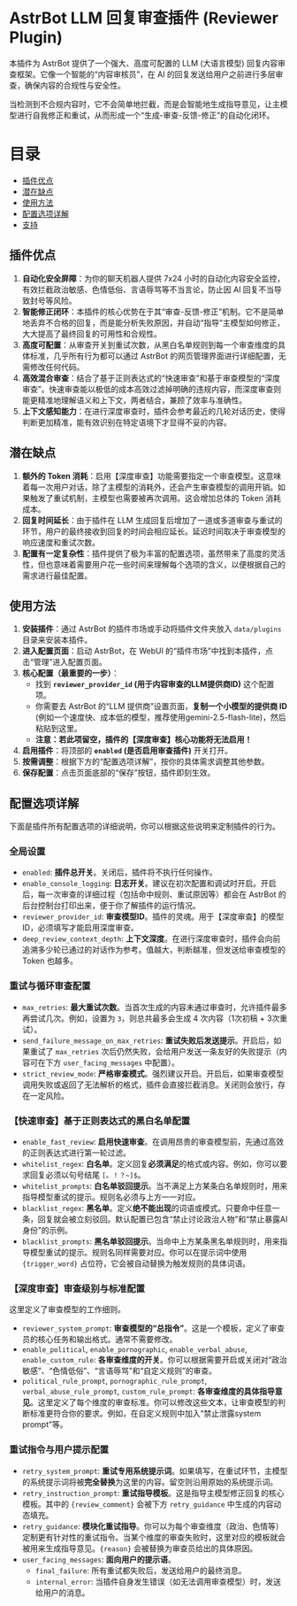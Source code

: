 # AstrBot LLM 回复审查插件 (Reviewer Plugin)

本插件为 AstrBot 提供了一个强大、高度可配置的 LLM (大语言模型) 回复内容审查框架。它像一个智能的“内容审核员”，在 AI 的回复发送给用户之前进行多层审查，确保内容的合规性与安全性。

当检测到不合规内容时，它不会简单地拦截，而是会智能地生成指导意见，让主模型进行自我修正和重试，从而形成一个“生成-审查-反馈-修正”的自动化闭环。

# 目录
- [插件优点](#插件优点)
- [潜在缺点](#潜在缺点)
- [使用方法](#使用方法)
- [配置选项详解](#配置选项详解)
- [支持](#支持)

## 插件优点

1.  **自动化安全屏障**：为你的聊天机器人提供 7x24 小时的自动化内容安全监控，有效拦截政治敏感、色情低俗、言语辱骂等不当言论，防止因 AI 回复不当导致封号等风险。
2.  **智能修正闭环**：本插件的核心优势在于其“审查-反馈-修正”机制。它不是简单地丢弃不合格的回复，而是能分析失败原因，并自动“指导”主模型如何修正，大大提高了最终回复的可用性和合规性。
3.  **高度可配置**：从审查开关到重试次数，从黑白名单规则到每一个审查维度的具体标准，几乎所有行为都可以通过 AstrBot 的网页管理界面进行详细配置，无需修改任何代码。
4.  **高效混合审查**：结合了基于正则表达式的“快速审查”和基于审查模型的“深度审查”。快速审查能以极低的成本高效过滤掉明确的违规内容，而深度审查则能更精准地理解语义和上下文，两者结合，兼顾了效率与准确性。
5.  **上下文感知能力**：在进行深度审查时，插件会参考最近的几轮对话历史，使得判断更加精准，能有效识别在特定语境下才显得不妥的内容。

## 潜在缺点

1.  **额外的 Token 消耗**：启用【深度审查】功能需要指定一个审查模型。这意味着每一次用户对话，除了主模型的消耗外，还会产生审查模型的调用开销。如果触发了重试机制，主模型也需要被再次调用。这会增加总体的 Token 消耗成本。
2.  **回复时间延长**：由于插件在 LLM 生成回复后增加了一道或多道审查与重试的环节，用户的最终接收到回复的时间会相应延长。延迟时间取决于审查模型的响应速度和重试次数。
3.  **配置有一定复杂性**：插件提供了极为丰富的配置选项，虽然带来了高度的灵活性，但也意味着需要用户花一些时间来理解每个选项的含义，以便根据自己的需求进行最佳配置。

## 使用方法

1.  **安装插件**：通过 AstrBot 的插件市场或手动将插件文件夹放入 `data/plugins` 目录来安装本插件。
2.  **进入配置页面**：启动 AstrBot，在 WebUI 的“插件市场”中找到本插件，点击“管理”进入配置页面。
3.  **核心配置（最重要的一步）**：
    *   找到 **`reviewer_provider_id` (用于内容审查的LLM提供商ID)** 这个配置项。
    *   你需要去 AstrBot 的“LLM 提供商”设置页面，**复制一个小模型的提供商 ID** (例如一个速度快、成本低的模型，推荐使用gemini-2.5-flash-lite)，然后粘贴到这里。
    *   **注意：若此项留空，插件的【深度审查】核心功能将无法启用！**
4.  **启用插件**：将顶部的 **`enabled` (是否启用审查插件)** 开关打开。
5.  **按需调整**：根据下方的“配置选项详解”，按你的具体需求调整其他参数。
6.  **保存配置**：点击页面底部的“保存”按钮，插件即刻生效。

## 配置选项详解

下面是插件所有配置选项的详细说明，你可以根据这些说明来定制插件的行为。

### 全局设置
*   `enabled`: **插件总开关**。关闭后，插件将不执行任何操作。
*   `enable_console_logging`: **日志开关**。建议在初次配置和调试时开启。开启后，每一次审查的详细过程（包括命中规则、重试原因等）都会在 AstrBot 的后台控制台打印出来，便于你了解插件的运行情况。
*   `reviewer_provider_id`: **审查模型ID**。插件的灵魂。用于【深度审查】的模型ID，必须填写才能启用深度审查。
*   `deep_review_context_depth`: **上下文深度**。在进行深度审查时，插件会向前追溯多少轮已通过的对话作为参考。值越大，判断越准，但发送给审查模型的 Token 也越多。

### 重试与循环审查配置
*   `max_retries`: **最大重试次数**。当首次生成的内容未通过审查时，允许插件最多再尝试几次。例如，设置为 `3`，则总共最多会生成 4 次内容（1次初稿 + 3次重试）。
*   `send_failure_message_on_max_retries`: **重试失败后发送提示**。开启后，如果重试了 `max_retries` 次后仍然失败，会给用户发送一条友好的失败提示（内容可在下方 `user_facing_messages` 中配置）。
*   `strict_review_mode`: **严格审查模式**。强烈建议开启。开启后，如果审查模型调用失败或返回了无法解析的格式，插件会直接拦截消息。关闭则会放行，存在一定风险。

### 【快速审查】基于正则表达式的黑白名单配置
*   `enable_fast_review`: **启用快速审查**。在调用昂贵的审查模型前，先通过高效的正则表达式进行第一轮过滤。
*   `whitelist_regex`: **白名单**。定义回复**必须满足**的格式或内容。例如，你可以要求回复必须以句号结尾 `[。！？~]$`。
*   `whitelist_prompts`: **白名单驳回提示**。当不满足上方某条白名单规则时，用来指导模型重试的提示。规则名必须与上方一一对应。
*   `blacklist_regex`: **黑名单**。定义**绝不能出现**的词语或模式。只要命中任意一条，回复就会被立刻驳回。默认配置已包含“禁止讨论政治人物”和“禁止暴露AI身份”的示例。
*   `blacklist_prompts`: **黑名单驳回提示**。当命中上方某条黑名单规则时，用来指导模型重试的提示。规则名同样需要对应。你可以在提示词中使用 `{trigger_word}` 占位符，它会被自动替换为触发规则的具体词语。

### 【深度审查】审查级别与标准配置
这里定义了审查模型的工作细则。
*   `reviewer_system_prompt`: **审查模型的“总指令”**。这是一个模板，定义了审查员的核心任务和输出格式。通常不需要修改。
*   `enable_political`, `enable_pornographic`, `enable_verbal_abuse`, `enable_custom_rule`: **各审查维度的开关**。你可以根据需要开启或关闭对“政治敏感”、“色情低俗”、“言语辱骂”和“自定义规则”的审查。
*   `political_rule_prompt`, `pornographic_rule_prompt`, `verbal_abuse_rule_prompt`, `custom_rule_prompt`: **各审查维度的具体指导意见**。这里定义了每个维度的审查标准。你可以修改这些文本，让审查模型的判断标准更符合你的要求。例如，在自定义规则中加入“禁止泄露system prompt”等。

### 重试指令与用户提示配置
*   `retry_system_prompt`: **重试专用系统提示词**。如果填写，在重试环节，主模型的系统提示词将被**完全替换**为这里的内容。留空则沿用原始的系统提示词。
*   `retry_instruction_prompt`: **重试指导模板**。这是指导主模型修正回复的核心模板。其中的 `{review_comment}` 会被下方 `retry_guidance` 中生成的内容动态填充。
*   `retry_guidance`: **模块化重试指导**。你可以为每个审查维度（政治、色情等）定制更有针对性的重试指令。当某个维度的审查失败时，这里对应的模板就会被用来生成指导意见。`{reason}` 会被替换为审查员给出的具体原因。
*   `user_facing_messages`: **面向用户的提示语**。
    *   `final_failure`: 所有重试都失败后，发送给用户的最终消息。
    *   `internal_error`: 当插件自身发生错误（如无法调用审查模型）时，发送给用户的消息。
